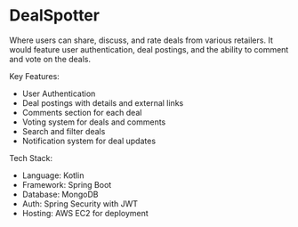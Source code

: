 # DealSpotter
 Where users can share, discuss, and rate deals from various retailers. It would feature user authentication, deal postings, and the ability to comment and vote on the deals.

Key Features:
- User Authentication
- Deal postings with details and external links
- Comments section for each deal
- Voting system for deals and comments
- Search and filter deals
- Notification system for deal updates

Tech Stack:
- Language: Kotlin
- Framework: Spring Boot
- Database: MongoDB
- Auth: Spring Security with JWT
- Hosting: AWS EC2 for deployment

